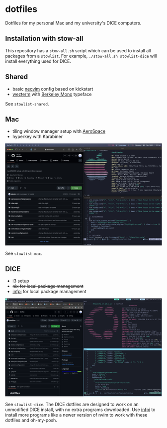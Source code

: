 # dotfiles

Dotfiles for my personal Mac and my university's DICE computers. 

## Installation with stow-all

This repository has a `stow-all.sh` script which can be used to install all packages from a `stowlist`. For example, `./stow-all.sh stowlist-dice` will install everything used for DICE.

## Shared

- basic [neovim](https://neovim.io) config based on kickstart
- [wezterm](https://wezfurlong.org/wezterm) with [Berkeley Mono](https://berkeleygraphics.com/typefaces/berkeley-mono) typeface

See `stowlist-shared`.

## Mac

- tiling window manager setup with [AeroSpace](https://github.com/nikitabobko/AeroSpace)
- hyperkey with Karabiner

![image of macos setup](./mac.jpg)

See `stowlist-mac`.

## DICE

- i3 setup
- ~~nix for local package management~~
- [infpi](https://github.com/alecks/infpi) for local package management


![image of dice setup](./dice.png)

See `stowlist-dice`. The DICE dotfiles are designed to work on an unmodified DICE install, with no extra programs downloaded. Use [infpi](https://github.com/alecks/infpi) to install more programs like a newer version of nvim to work with these dotfiles and oh-my-posh.
